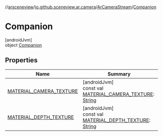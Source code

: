 //[arsceneview](../../../../index.md)/[io.github.sceneview.ar.camera](../../index.md)/[ArCameraStream](../index.md)/[Companion](index.md)

# Companion

[androidJvm]\
object [Companion](index.md)

## Properties

| Name | Summary |
|---|---|
| [MATERIAL_CAMERA_TEXTURE](-m-a-t-e-r-i-a-l_-c-a-m-e-r-a_-t-e-x-t-u-r-e.md) | [androidJvm]<br>const val [MATERIAL_CAMERA_TEXTURE](-m-a-t-e-r-i-a-l_-c-a-m-e-r-a_-t-e-x-t-u-r-e.md): [String](https://kotlinlang.org/api/latest/jvm/stdlib/kotlin/-string/index.html) |
| [MATERIAL_DEPTH_TEXTURE](-m-a-t-e-r-i-a-l_-d-e-p-t-h_-t-e-x-t-u-r-e.md) | [androidJvm]<br>const val [MATERIAL_DEPTH_TEXTURE](-m-a-t-e-r-i-a-l_-d-e-p-t-h_-t-e-x-t-u-r-e.md): [String](https://kotlinlang.org/api/latest/jvm/stdlib/kotlin/-string/index.html) |
